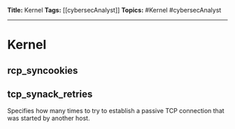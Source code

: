 **Title:** Kernel
**Tags:** [[cybersecAnalyst]]
**Topics:** #Kernel #cybersecAnalyst 

---
# Kernel

## rcp_syncookies


## tcp_synack_retries
Specifies how many times to try to establish a passive TCP connection that was started by another host.
